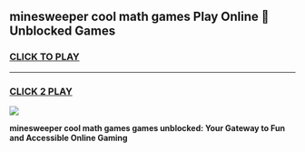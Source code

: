 
## minesweeper cool math games Play Online 👋 Unblocked Games
<h3>
<a href="https://news.freeplayer.one?title=minesweeper_cool_math_games&ref=17CMG">CLICK TO PLAY</a></h3>
<hr>

<h3>
<a href="https://news.freeplayer.one?title=minesweeper_cool_math_games&ref=17CMG">CLICK 2 PLAY</a>
  
</h3>

<a href="https://news.freeplayer.one?title=minesweeper_cool_math_games&ref=17CMG/"><img src="https://clearcache.store/games.png"></a>


**minesweeper cool math games games unblocked: Your Gateway to Fun and Accessible Online Gaming**
